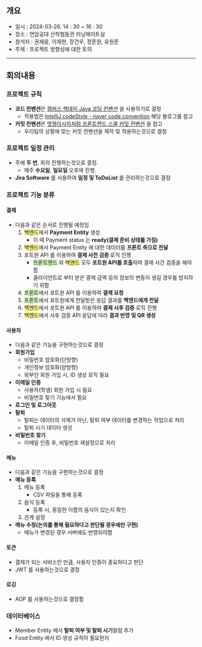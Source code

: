 ## 개요
- 일시 : 2024-03-26. 14 : 30 ~ 16 : 30
- 장소 : 연암공대 산학협동관 러닝메이트실
- 참석자 : 권재웅, 이재현, 장건우, 정준원, 유원준
- 주제 :  프로젝트 방향성에 대한 토의
---
## 회의내용
### 프로젝트 규칙
- **코드 컨벤션**은 [캠퍼스 핵데이 Java 코딩 컨벤션](https://naver.github.io/hackday-conventions-java/) 을 사용하기로 결정
	- 적용법은 [IntelliJ codeStyle - naver code convention](https://greensky0026.tistory.com/303) 해당 블로그를 참고
- **커밋 컨벤션**은 [멋쟁이사자처럼 프론트엔드 스쿨 커밋 컨벤션](https://github.com/likelion-project-README/README/wiki/%EC%BB%A4%EB%B0%8B-%EC%BB%A8%EB%B2%A4%EC%85%98) 을 참고
	- 우리팀의 상황에 맞는 커밋 컨벤션을 제작 및 적용하는것으로 결정
### 프로젝트 일정 관리
- 주에 **두 번**, 회의 진행하는것으로 결정.
	- 매주 **수요일**, **일요일** 오후에 진행.
- **Jira Software** 를 사용하여 **일정 및 ToDoList** 를 관리하는것으로 결정
### 프로젝트 기능 분류
#### 결제
- 다음과 같은 순서로 진행될 예정임
	1. <span style="background:#fff88f">백엔드</span>에서 **Payment Entity** 생성
		- 이 때 Payment status 는 **ready(결제 준비 상태를 가짐)**
	2. <span style="background:#fff88f">백엔드</span>에서 Payment Entity 에 대한 데이터를 **프론트 측으로 전달**
	3.  포트원 API 를 이용하여 **결제 사전 검증** 로직 진행
		- <span style="background:#d3f8b6">프론트엔드</span> 와 <span style="background:#fff88f">백엔드</span> 모두 **포트원 API를 호출**하여 결제 사건 검증을 해야함
		- 클라이언트로 부터 받은 결제 금액 등의 정보의 변동이 생길 경우를 방지하기 위함
	4. <span style="background:#d3f8b6">프론트</span>에서 포트원 API 를 이용하여 **결제 요청**
	5. <span style="background:#d3f8b6">프론트</span>에서 포트원에게 전달받은 응답 결과를 **백엔드에게 전달**
	6. <span style="background:#fff88f">백엔드</span>에서 포트원 API 를 이용하여 **결제 사후 검증** 로직 진행
	7. <span style="background:#fff88f">백엔드</span>에서 사후 검증 API 응답에 따라 **결과 반영 및 QR 생성**
#### 사용자
- 다음과 같은 기능을 구현하는것으로 결정
- **회원가입**
	- 비밀번호 암호화(단방향)
	- 개인정보 암호화(양방향)
	- 외부인 회원 가입 시, ID 생성 로직 필요
- **이메일 인증**
	- 사용자(학생) 회원 가입 시 필요
	- 비밀번호 찾기 기능에서 필요
- **로그인 및 로그아웃**
- **탈퇴**
	- 탈퇴는 데이터의 삭제가 아닌, 탈퇴 여부 데이터를 변경하는 작업으로 처리
	- 탈퇴 시기 데이터 생성
- **비밀번호 찾기**
	- 이메일 인증 후, 비밀번호 재설정으로 처리
#### 메뉴
- 다음과 같은 기능을 구현하는것으로 결정
- **메뉴 등록**
	1. 메뉴 등록
		- CSV 파일을 통해 등록
	2. 음식 등록
		- 등록 시, 동일한 이름의 음식이 있는지 확인
	3. 관계 설정
- **메뉴 수정(논의를 통해 필요하다고 판단될 경우에만 구현)**
	- 메뉴가 변경된 경우 서버에도 반영되야함
#### 토큰
- 결제가 되는 서비스인 만큼, 사용자 인증이 중요하다고 판단
- JWT 를 사용하는것으로 결정
#### 로깅
- AOP 를 사용하는것으로 결정함
### 데이터베이스
- Member Entity 에서 **탈퇴 여부 및 탈퇴 시기**컬럼 추가
- Food Entity 에서 ID 생성 규칙이 필요한지 
